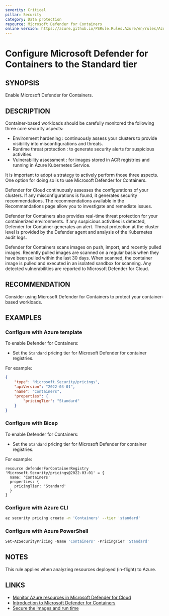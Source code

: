 ```yaml
---
severity: Critical
pillar: Security
category: Data protection
resource: Microsoft Defender for Containers
online version: https://azure.github.io/PSRule.Rules.Azure/en/rules/Azure.Defender.Containers/
---
```


# Configure Microsoft Defender for Containers to the Standard tier

## SYNOPSIS

Enable Microsoft Defender for Containers.

## DESCRIPTION

Container-based workloads should be carefully monitored the following three core security aspects:

- Environment hardening : continuously assess your clusters to provide visibility into misconfigurations and threats.
- Runtime threat protection : to generate security alerts for suspicious activities.
- Vulnerability assessment : for images stored in ACR registries and running in Azure Kubernetes Service.

It is important to adopt a strategy to actively perform those three aspects.
One option for doing so is to use Microsoft Defender for Containers.

Defender for Cloud continuously assesses the configurations of your clusters.
If any misconfigurations is found, it generates security recommendations.
The recommendations available in the Recommandations page allow you to investigate and remediate issues.

Defender for Containers also provides real-time threat protection for your containerized environments.
If any suspicious activities is detected, Defender for Container generates an alert.
Threat protection at the cluster level is provided by the Defender agent and analysis of the Kubernetes audit logs.

Defender for Containers scans images on push, import, and recently pulled images.
Recently pulled images are scanned on a regular basis when they have been pulled within the last 30 days.
When scanned, the container image is pulled and executed in an isolated sandbox for scanning.
Any detected vulnerabilities are reported to Microsoft Defender for Cloud.

## RECOMMENDATION

Consider using Microsoft Defender for Containers to protect your container-based workloads.

## EXAMPLES

### Configure with Azure template

To enable Defender for Containers:

- Set the `Standard` pricing tier for Microsoft Defender for container registries.

For example:

```json
{
    "type": "Microsoft.Security/pricings",
    "apiVersion": "2022-03-01",
    "name": "Containers",
    "properties": {
        "pricingTier": "Standard"
    }
}
```

### Configure with Bicep

To enable Defender for Containers:

- Set the `Standard` pricing tier for Microsoft Defender for container registries.

For example:

```bicep
resource defenderForContainerRegistry 'Microsoft.Security/pricings@2022-03-01' = {
  name: 'Containers'
  properties: {
    pricingTier: 'Standard'
  }
}
```

### Configure with Azure CLI

```bash
az security pricing create -n 'Containers' --tier 'standard'
```

### Configure with Azure PowerShell

```powershell
Set-AzSecurityPricing -Name 'Containers' -PricingTier 'Standard'
```

## NOTES

This rule applies when analyzing resources deployed (in-flight) to Azure.

## LINKS

- [Monitor Azure resources in Microsoft Defender for Cloud](https://docs.microsoft.com/azure/architecture/framework/security/monitor-resources#containers)
- [Introduction to Microsoft Defender for Containers](https://docs.microsoft.com/en-us/azure/defender-for-cloud/defender-for-containers-introduction)
- [Secure the images and run time](https://docs.microsoft.com/azure/aks/operator-best-practices-container-image-management#secure-the-images-and-run-time)
